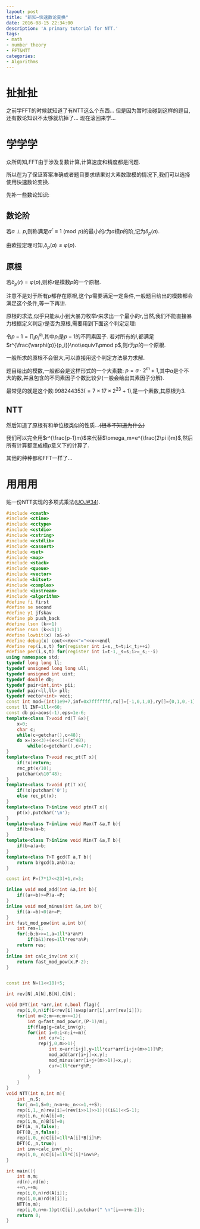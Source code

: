 ```yaml
---
layout: post
title: "新知—快速数论变换"
date: 2016-08-15 22:34:00
description: 'A primary tutorial for NTT.'
tags:
- math
- number theory
- FFT&NTT
categories:
- Algorithms
---
```


# 扯扯扯

之前学FFT的时候就知道了有NTT这么个东西...
但是因为暂时没碰到这样的题目,还有数论知识不太够就坑掉了...
现在滚回来学...

# 学学学

众所周知,FFT由于涉及复数计算,计算速度和精度都是问题.

所以在为了保证答案准确或者题目要求结果对大素数取模的情况下,我们可以选择使用快速数论变换.

先补一些数论知识:

## 数论阶

若$a\perp p$,则称满足$a^r\equiv1\pmod p$的最小的$r$为$a$模$p$的阶,记为$\delta_p(a)$.

由欧拉定理可知,$\delta_p(a)\le\varphi(p)$.

## 原根

若$\delta_p(r)=\varphi(p)$,则称$r$是模数$p$的一个原根.

注意不是对于所有$p$都存在原根,这个$p$需要满足一定条件,一般题目给出的模数都会满足这个条件,等一下再讲.

原根的求法,似乎只能从小到大暴力枚举$r$来求出一个最小的$r$,当然,我们不能直接暴力根据定义判定$r$是否为原根,需要用到下面这个判定定理:

令$p-1=\prod_ip_i^{\alpha_i}$,其中$p_i$是$p-1$的不同素因子.
若对所有的$i$,都满足$r^{\frac{\varphi(p)}{p_i}}\not\equiv1\pmod p$,则$r$为$p$的一个原根.

一般所求的原根不会很大,可以直接用这个判定方法暴力求解.

题目给出的模数,一般都会是这样形式的一个大素数: $p=a\cdot2^m+1$,其中$a$是个不大的数,并且包含的不同素因子个数比较少(一般会给出其素因子分解).

最常见的就是这个数:$998244353(=7\times17\times2^{23}+1)$,是一个素数,其原根为$3$.

## NTT

然后知道了原根有和单位根类似的性质...~~(根本不知道为什么)~~

我们可以完全用$r^{\frac{p-1}m}$来代替$\omega_m=e^{\frac{2\pi i}m}$,然后所有计算都变成模$p$意义下的计算了.

其他的种种都和FFT一样了...

# 用用用

贴一份NTT实现的多项式乘法([UOJ#34](http://uoj.ac/problem/34)).

```c++
#include <cmath>
#include <ctime>
#include <cctype>
#include <cstdio>
#include <cstring>
#include <cstdlib>
#include <cassert>
#include <set>
#include <map>
#include <stack>
#include <queue>
#include <vector>
#include <bitset>
#include <complex>
#include <iostream>
#include <algorithm>
#define fi first
#define se second
#define y1 jfskav
#define pb push_back
#define lson (k<<1)
#define rson (k<<1|1)
#define lowbit(x) (x&-x)
#define debug(x) cout<<#x<<"="<<x<<endl
#define rep(i,s,t) for(register int i=s,_t=t;i<_t;++i)
#define per(i,s,t) for(register int i=t-1,_s=s;i>=_s;--i)
using namespace std;
typedef long long ll;
typedef unsigned long long ull;
typedef unsigned int uint;
typedef double db;
typedef pair<int,int> pii;
typedef pair<ll,ll> pll;
typedef vector<int> veci;
const int mod=(int)1e9+7,inf=0x7fffffff,rx[]={-1,0,1,0},ry[]={0,1,0,-1};
const ll INF=1ll<<60;
const db pi=acos(-1),eps=1e-6;
template<class T>void rd(T &x){
    x=0;
    char c;
    while(c=getchar(),c<48);
    do x=(x<<3)+(x<<1)+(c^48);
        while(c=getchar(),c>47);
}
template<class T>void rec_pt(T x){
    if(!x)return;
    rec_pt(x/10);
    putchar(x%10^48);
}
template<class T>void pt(T x){
    if(!x)putchar('0');
    else rec_pt(x);
}
template<class T>inline void ptn(T x){
    pt(x),putchar('\n');
}
template<class T>inline void Max(T &a,T b){
    if(b>a)a=b;
}
template<class T>inline void Min(T &a,T b){
    if(b<a)a=b;
}
template<class T>T gcd(T a,T b){
    return b?gcd(b,a%b):a;
}

const int P=(7*17<<23)+1,r=3;

inline void mod_add(int &a,int b){
    if((a+=b)>=P)a-=P;
}
inline void mod_minus(int &a,int b){
    if((a-=b)<0)a+=P;
}
int fast_mod_pow(int a,int b){
    int res=1;
    for(;b;b>>=1,a=1ll*a*a%P)
        if(b&1)res=1ll*res*a%P;
    return res;
}
inline int calc_inv(int x){
    return fast_mod_pow(x,P-2);
}


const int N=(1<<18)+5;

int rev[N],A[N],B[N],C[N];

void DFT(int *arr,int n,bool flag){
    rep(i,0,n)if(i<rev[i])swap(arr[i],arr[rev[i]]);
    for(int m=2;m<=n;m<<=1){
        int g=fast_mod_pow(r,(P-1)/m);
        if(flag)g=calc_inv(g);
        for(int i=0;i<n;i+=m){
            int cur=1;
            rep(j,0,m>>1){
                int x=arr[i+j],y=1ll*cur*arr[i+j+(m>>1)]%P;
                mod_add(arr[i+j]=x,y);
                mod_minus(arr[i+j+(m>>1)]=x,y);
                cur=1ll*cur*g%P;
            }
        }
    }
}
void NTT(int n,int m){
    int _n,S;
    for(_n=1,S=0;_n<n+m;_n<<=1,++S);
    rep(i,1,_n)rev[i]=(rev[i>>1]>>1)|((i&1)<<S-1);
    rep(i,n,_n)A[i]=0;
    rep(i,m,_n)B[i]=0;
    DFT(A,_n,false);
    DFT(B,_n,false);
    rep(i,0,_n)C[i]=1ll*A[i]*B[i]%P;
    DFT(C,_n,true);
    int inv=calc_inv(_n);
    rep(i,0,_n)C[i]=1ll*C[i]*inv%P;
}

int main(){
    int n,m;
    rd(n),rd(m);
    ++n,++m;
    rep(i,0,n)rd(A[i]);
    rep(i,0,m)rd(B[i]);
    NTT(n,m);
    rep(i,0,n+m-1)pt(C[i]),putchar(" \n"[i==n+m-2]);
    return 0;
}
```
